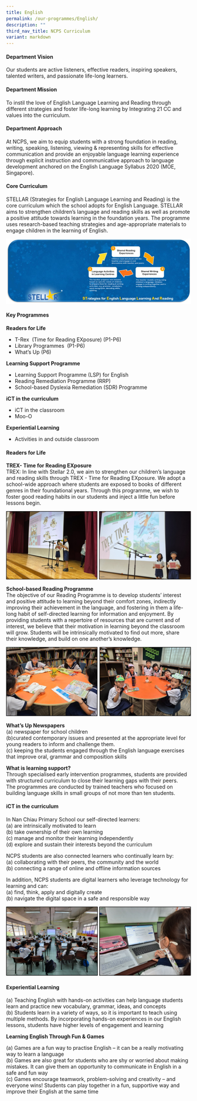 ```yaml
---
title: English
permalink: /our-programmes/English/
description: ""
third_nav_title: NCPS Curriculum
variant: markdown
---
```

#### **Department Vision** 

Our students are active listeners, effective readers, inspiring speakers, talented writers, and passionate life-long learners.

#### **Department Mission**  

To instil the love of English Language Learning and Reading through different strategies and foster life-long learning by Integrating 21 CC and values into the curriculum.

#### **Department Approach**  
   
At NCPS, we aim to equip students with a strong foundation in reading, writing, speaking, listening, viewing &amp; representing skills for effective communication and provide an enjoyable language learning experience through explicit instruction and communicative approach to language development anchored on the English Language Syllabus 2020 (MOE, Singapore).

#### **Core Curriculum**  

STELLAR (Strategies for English Language Learning and Reading) is the core
curriculum which the school adopts for English Language. STELLAR aims to
strengthen children’s language and reading skills as well as promote a
positive attitude towards learning in the foundation years. The programme
uses research-based teaching strategies and age-appropriate materials to
engage children in the learning of English.

![](/images/Our%20Curriculum_English/stellar_2025.jpg)


#### **Key Programmes**  
   
**Readers for Life**<br>
<ul>
  <li>T-Rex&nbsp; (Time for Reading EXposure) (P1-P6)</li>
  <li>Library Programmes&nbsp; (P1-P6)</li>
  <li>What’s Up (P6)</li>
</ul>  


**Learning Support Programme**

* Learning Support Programme (LSP) for English
* Reading Remediation Programme (RRP)
* School-based Dyslexia Remediation (SDR) Programme 

**iCT in the curriculum**

* iCT in the classroom
* Moo-O

**Experiential Learning**
* Activities in and outside classroom

#### Readers for Life
**TREX- Time for Reading EXposure**<br>
TREX: In line with Stellar 2.0, we aim to strengthen our children’s language and reading skills through TREX - Time for Reading EXposure. We adopt a school-wide approach where students are exposed to books of different genres in their foundational years. Through this programme, we wish to foster good reading habits in our students and inject a little fun before lessons begin.

![](/images/Our%20Curriculum_English/Trex_2025.jpg)


**School-based Reading Programme**<br>
The objective of our Reading Programme is to develop students’ interest and positive attitude to
learning beyond their comfort zones, indirectly improving their achievement in the language, and
fostering in them a life-long habit of self-directed learning for information and enjoyment. By
providing students with a repertoire of resources that are current and of interest, we believe that
their motivation in learning beyond the classroom will grow. Students will be intrinsically motivated
to find out more, share their knowledge, and build on one another’s knowledge.

![](/images/Our%20Curriculum_English/Reading_2025.jpg)

**What’s Up Newspapers**<br>
(a) newspaper for school children<br>
(b)curated contemporary issues and presented at the appropriate level for young readers to inform and challenge them.<br> 
(c) keeping the students engaged through the English language exercises that improve oral, grammar and composition skills

**What is learning support?**<br>
Through specialised early intervention programmes, students are provided with structured curriculum to close their learning gaps with their peers.<br>
The programmes are conducted by trained teachers who focused on building language skills in small groups of not more than ten students.

#### iCT in the curriculum

In Nan Chiau Primary School our self-directed learners:<br>
(a) are intrinsically motivated to learn<br>
(b) take ownership of their own learning<br>
(c) manage and monitor their learning independently<br>
(d) explore and sustain their interests beyond the curriculum

NCPS students are also connected learners who continually learn by:<br>
(a) collaborating with their peers, the community and the world<br>
(b) connecting a range of online and offline information sources

In addition, NCPS students are digital learners who leverage
technology for learning and can:<br>
(a) find, think, apply and digitally create<br>
(b) navigate the digital space in a safe and responsible way

![](/images/Our%20Curriculum_English/eng_ict01_2025.jpg)

#### Experiential Learning

(a) Teaching English with hands-on activities can help language students learn and practice new vocabulary, grammar, ideas, and concepts <br>
(b) Students learn in a variety of ways, so it is important to teach using multiple methods.&nbsp;By incorporating hands-on experiences in our English lessons, students have higher levels of engagement and learning
 

**Learning English Through Fun &amp; Games** 

(a) Games are a fun way to practise English – it can be a really motivating way to learn a language<br>
(b) Games are also great for students who are shy or worried about making mistakes. It can give them an opportunity to communicate in English in a safe and fun way<br>
(c) Games encourage teamwork, problem-solving and creativity – and everyone wins! Students can play together in a fun, supportive way and improve their English at the same time